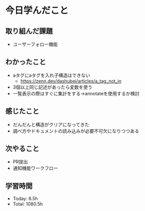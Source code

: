 # 今日学んだこと
## 取り組んだ課題
- ユーザーフォロー機能
## わかったこと
- aタグにaタグを入れ子構造はできない
    - https://zenn.dev/dashubei/articles/a_tag_not_in
- 3個以上同じ記述があったら変数を使う
- 一覧表示の際はすぐに集計をする→annotateを使用するか検討
## 感じたこと
- だんだんと構造がクリアになってきた
- 調べ方やドキュメントの読み込みが必要不可欠になりつつある
## 次やること
- PR提出
- 通知機能ワークフロー
## 学習時間
- Today: 6.5h
- Total: 1080.5h